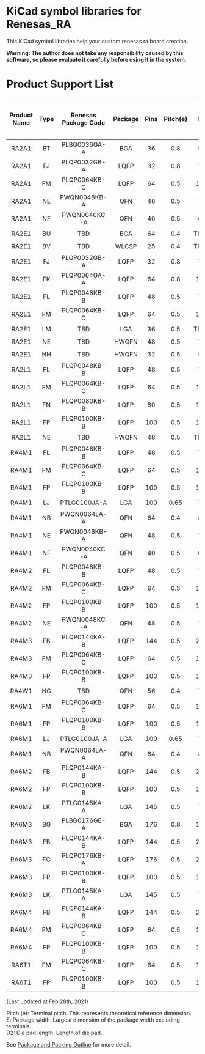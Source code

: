 # KiCad symbol libraries for Renesas_RA
This KiCad symbol libraries help your custom renesas ra board creation.

**Warning: The author does not take any responsibility caused by this software, so please evaluate it carefully before using it in the system.**

# Product Support List

|Product Name|Type|Renesas Package Code|Package|Pins|Pitch(e)|E|D2<br>(Only QFN)|Schematics Support<br>in this library|Foot print Support<br>in this library|
|:---:|:---:|:---:|:---:|:---:|:---:|:---:|:---:|:---:|:---:|
|RA2A1|BT|PLBG0036GA-A|BGA|36|0.8|5|-|:o:|TBD|
|RA2A1|FJ|PLQP0032GB-A|LQFP|32|0.8|7|-|:o:|:o:|
|RA2A1|FM|PLQP0064KB-C|LQFP|64|0.5|10|-|:o:|:o:|
|RA2A1|NE|PWQN0048KB-A|QFN|48|0.5|7|5.5|:o:|:o:|
|RA2A1|NF|PWQN0040KC-A|QFN|40|0.5|6|4.5|:o:|:o:|
|RA2E1|BU|TBD|BGA|64|0.4|TBD|TBD|:o:|TBD|
|RA2E1|BV|TBD|WLCSP|25|0.4|TBD|TBD|:o:|TBD|
|RA2E1|FJ|PLQP0032GB-A|LQFP|32|0.8|7|-|:o:|:o:|
|RA2E1|FK|PLQP0064GA-A|LQFP|64|0.8|14|-|:o:|:o:|
|RA2E1|FL|PLQP0048KB-B|LQFP|48|0.5|7|-|:o:|:o:|
|RA2E1|FM|PLQP0064KB-C|LQFP|64|0.5|10|-|:o:|:o:|
|RA2E1|LM|TBD|LGA|36|0.5|TBD|TBD|:o:|TBD|
|RA2E1|NE|TBD|HWQFN|48|0.5|7|5.3|:o:|:o:|
|RA2E1|NH|TBD|HWQFN|32|0.5|5|3.2|:o:|:o:|
|RA2L1|FL|PLQP0048KB-B|LQFP|48|0.5|7|-|:o:|:o:|
|RA2L1|FM|PLQP0064KB-C|LQFP|64|0.5|10|-|:o:|:o:|
|RA2L1|FN|PLQP0080KB-B|LQFP|80|0.5|12|-|:o:|:o:|
|RA2L1|FP|PLQP0100KB-B|LQFP|100|0.5|14|-|:o:|:o:|
|RA2L1|NE|TBD|HWQFN|48|0.5|TBD|TBD|:o:|TBD|
|RA4M1|FL|PLQP0048KB-B|LQFP|48|0.5|7|-|:o:|:o:|
|RA4M1|FM|PLQP0064KB-C|LQFP|64|0.5|10|-|:o:|:o:|
|RA4M1|FP|PLQP0100KB-B|LQFP|100|0.5|14|-|:o:|:o:|
|RA4M1|LJ|PTLG0100JA-A|LGA|100|0.65|7|-|:o:|TBD|
|RA4M1|NB|PWQN0064LA-A|QFN|64|0.4|8|6.5|:o:|:o:|
|RA4M1|NE|PWQN0048KB-A|QFN|48|0.5|7|5.5|:o:|:o:|
|RA4M1|NF|PWQN0040KC-A|QFN|40|0.5|6|4.5|:o:|:o:|
|RA4M2|FL|PLQP0048KB-B|LQFP|48|0.5|7|-|:o:|:o:|
|RA4M2|FM|PLQP0064KB-C|LQFP|64|0.5|10|-|:o:|:o:|
|RA4M2|FP|PLQP0100KB-B|LQFP|100|0.5|14|-|:o:|:o:|
|RA4M2|NE|PWQN0048KC-A|QFN|48|0.5|7|5.3|:o:|:o:|
|RA4M3|FB|PLQP0144KA-B|LQFP|144|0.5|20|-|:o:|:o:|
|RA4M3|FM|PLQP0064KB-C|LQFP|64|0.5|14|-|:o:|:o:|
|RA4M3|FP|PLQP0100KB-B|LQFP|100|0.5|10|-|:o:|:o:|
|RA4W1|NG|TBD|QFN|56|0.4|7|5.2|:o:|:o:|
|RA6M1|FM|PLQP0064KB-C|LQFP|64|0.5|10|-|:o:|:o:|
|RA6M1|FP|PLQP0100KB-B|LQFP|100|0.5|14|-|:o:|:o:|
|RA6M1|LJ|PTLG0100JA-A|LGA|100|0.65|7|-|:o:|TBD|
|RA6M1|NB|PWQN0064LA-A|QFN|64|0.4|8|6.5|:o:|:o:|
|RA6M2|FB|PLQP0144KA-B|LQFP|144|0.5|20|-|:o:|:o:|
|RA6M2|FP|PLQP0100KB-B|LQFP|100|0.5|14|-|:o:|:o:|
|RA6M2|LK|PTLG0145KA-A|LGA|145|0.5|7|-|:o:|TBD|
|RA6M3|BG|PLBG0176GE-A|BGA|176|0.8|13|-|:o:|TBD|
|RA6M3|FB|PLQP0144KA-B|LQFP|144|0.5|20|-|:o:|:o:|
|RA6M3|FC|PLQP0176KB-A|LQFP|176|0.5|24|-|:o:|:o:|
|RA6M3|FP|PLQP0100KB-B|LQFP|100|0.5|14|-|:o:|:o:|
|RA6M3|LK|PTLG0145KA-A|LGA|145|0.5|7|-|:o:|TBD|
|RA6M4|FB|PLQP0144KA-B|LQFP|144|0.5|20|-|:o:|:o:|
|RA6M4|FM|PLQP0064KB-C|LQFP|64|0.5|10|-|:o:|:o:|
|RA6M4|FP|PLQP0100KB-B|LQFP|100|0.5|14|-|:o:|:o:|
|RA6T1|FM|PLQP0064KB-C|LQFP|64|0.5|10|-|:o:|:o:|
|RA6T1|FP|PLQP0100KB-B|LQFP|100|0.5|14|-|:o:|:o:|

(Last updated at Feb 28th, 2021)

Pitch (e): Terminal pitch. This represents theoretical reference dimension.<br>
E: Package width. Largest dimension of the package width excluding terminals.<br>
D2: Die pad length. Length of die pad.

See [Package and Packing Outline](https://www.renesas.com/sg/en/support/technical-resources/packaging/packing-outline) for more detail.
